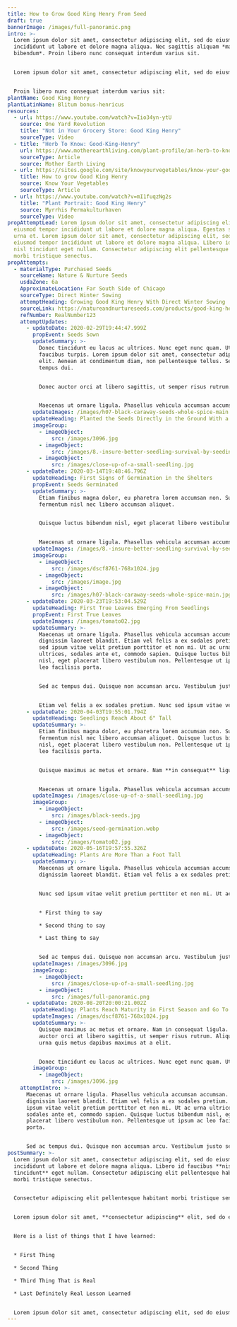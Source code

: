 ```yaml
---
title: How to Grow Good King Henry From Seed
draft: true
bannerImage: /images/full-panoramic.png
intro: >-
  Lorem ipsum dolor sit amet, consectetur adipiscing elit, sed do eiusmod tempor
  incididunt ut labore et dolore magna aliqua. Nec sagittis aliquam *malesuada
  bibendum*. Proin libero nunc consequat interdum varius sit.


  Lorem ipsum dolor sit amet, consectetur adipiscing elit, sed do eiusmod tempor incididunt ut labore et dolore magna aliqua. Nec sagittis **aliquam malesuada** bibendum. Proin libero nunc consequat interdum varius sit.


  Proin libero nunc consequat interdum varius sit:
plantName: Good King Henry
plantLatinName: Blitum bonus-henricus
resources:
  - url: https://www.youtube.com/watch?v=Iio34yn-ytU
    source: One Yard Revolution
    title: "Not in Your Grocery Store: Good King Henry"
    sourceType: Video
  - title: "Herb To Know: Good-King-Henry"
    url: https://www.motherearthliving.com/plant-profile/an-herb-to-know-9
    sourceType: Article
    source: Mother Earth Living
  - url: https://sites.google.com/site/knowyourvegetables/know-your-good-king-henry/how-to-grow-good-king-henry
    title: How to grow Good King Henry
    source: Know Your Vegetables
    sourceType: Article
  - url: https://www.youtube.com/watch?v=mI1fuqzNg2s
    title: "Plant Portrait: Good King Henry"
    source: Myrrhis Permakulturhaven
    sourceType: Video
propAttemptLead: Lorem ipsum dolor sit amet, consectetur adipiscing elit, sed do
  eiusmod tempor incididunt ut labore et dolore magna aliqua. Egestas sed tempus
  urna et. Lorem ipsum dolor sit amet, consectetur adipiscing elit, sed do
  eiusmod tempor incididunt ut labore et dolore magna aliqua. Libero id faucibus
  nisl tincidunt eget nullam. Consectetur adipiscing elit pellentesque habitant
  morbi tristique senectus.
propAttempts:
  - materialType: Purchased Seeds
    sourceName: Nature & Nurture Seeds
    usdaZone: 6a
    ApproximateLocation: Far South Side of Chicago
    sourceType: Direct Winter Sowing
    attemptHeading: Growing Good King Henry With Direct Winter Sowing
    sourceLink: https://natureandnurtureseeds.com/products/good-king-henry
    refNumber: RealNumber123
    attemptUpdates:
      - updateDate: 2020-02-29T19:44:47.999Z
        propEvent: Seeds Sown
        updateSummary: >-
          Donec tincidunt eu lacus ac ultrices. Nunc eget nunc quam. Ut nec
          faucibus turpis. Lorem ipsum dolor sit amet, consectetur adipiscing
          elit. Aenean at condimentum diam, non pellentesque tellus. Sed ac
          tempus dui.


          Donec auctor orci at libero sagittis, ut semper risus rutrum. Aliquam et urna quis metus dapibus maximus at a elit.


          Maecenas ut ornare ligula. Phasellus vehicula accumsan accumsan. Etiam dignissim laoreet blandit. Etiam vel felis a ex sodales pretium. Nunc sed ipsum vitae **velit pretium porttitor et non** mi. Ut ac urna ultrices, sodales ante et, commodo sapien. Quisque luctus bibendum nisl, eget placerat libero vestibulum non.
        updateImages: /images/h07-black-caraway-seeds-whole-spice-main.jpg
        updateHeading: Planted the Seeds Directly in the Ground With a Milk-Jug Shelter
        imageGroup:
          - imageObject:
              src: /images/3096.jpg
          - imageObject:
              src: /images/8.-insure-better-seedling-survival-by-seeding-into-small-containers-first.jpg
          - imageObject:
              src: /images/close-up-of-a-small-seedling.jpg
      - updateDate: 2020-03-14T19:48:46.796Z
        updateHeading: First Signs of Germination in the Shelters
        propEvent: Seeds Germinated
        updateSummary: >-
          Etiam finibus magna dolor, eu pharetra lorem accumsan non. Suspendisse
          fermentum nisl nec libero accumsan aliquet.


          Quisque luctus bibendum nisl, eget placerat libero vestibulum non. Pellentesque ut ipsum ac leo facilisis porta. Quisque maximus ac metus et ornare. **Nam in consequat ligula**. Donec auctor orci at libero sagittis, ut semper risus rutrum. Aliquam et urna quis metus dapibus maximus at a elit.


          Maecenas ut ornare ligula. Phasellus vehicula accumsan accumsan. Etiam dignissim laoreet blandit. Etiam vel felis a ex sodales pretium. Nunc sed ipsum vitae velit pretium porttitor et non mi. Ut ac urna ultrices, sodales ante et, commodo sapien.
        updateImages: /images/8.-insure-better-seedling-survival-by-seeding-into-small-containers-first.jpg
        imageGroup:
          - imageObject:
              src: /images/dscf8761-768x1024.jpg
          - imageObject:
              src: /images/image.jpg
          - imageObject:
              src: /images/h07-black-caraway-seeds-whole-spice-main.jpg
      - updateDate: 2020-03-23T19:53:04.529Z
        updateHeading: First True Leaves Emerging From Seedlings
        propEvent: First True Leaves
        updateImages: /images/tomato02.jpg
        updateSummary: >-
          Maecenas ut ornare ligula. Phasellus vehicula accumsan accumsan. Etiam
          dignissim laoreet blandit. Etiam vel felis a ex sodales pretium. Nunc
          sed ipsum vitae velit pretium porttitor et non mi. Ut ac urna
          ultrices, sodales ante et, commodo sapien. Quisque luctus bibendum
          nisl, eget placerat libero vestibulum non. Pellentesque ut ipsum ac
          leo facilisis porta.


          Sed ac tempus dui. Quisque non accumsan arcu. Vestibulum justo sem, semper eget molestie sit amet, facilisis vel nibh.


          Etiam vel felis a ex sodales pretium. Nunc sed ipsum vitae velit pretium porttitor et non mi. Ut ac urna ultrices, sodales ante et, commodo sapien. Quisque luctus bibendum nisl, eget placerat libero vestibulum non.
      - updateDate: 2020-04-03T19:55:01.794Z
        updateHeading: Seedlings Reach About 6" Tall
        updateSummary: >-
          Etiam finibus magna dolor, eu pharetra lorem accumsan non. Suspendisse
          fermentum nisl nec libero accumsan aliquet. Quisque luctus bibendum
          nisl, eget placerat libero vestibulum non. Pellentesque ut ipsum ac
          leo facilisis porta.


          Quisque maximus ac metus et ornare. Nam **in consequat** ligula. Donec auctor orci at libero sagittis, ut semper risus rutrum. Aliquam et urna quis metus dapibus maximus at a elit.


          Maecenas ut ornare ligula. Phasellus vehicula accumsan accumsan. Etiam dignissim laoreet blandit. Etiam *vel felis a ex sodales* pretium. Nunc sed ipsum vitae velit pretium porttitor et non mi. Ut ac urna ultrices, sodales ante et, commodo sapien.
        updateImages: /images/close-up-of-a-small-seedling.jpg
        imageGroup:
          - imageObject:
              src: /images/black-seeds.jpg
          - imageObject:
              src: /images/seed-germination.webp
          - imageObject:
              src: /images/tomato02.jpg
      - updateDate: 2020-05-16T19:57:55.326Z
        updateHeading: Plants Are More Than a Foot Tall
        updateSummary: >-
          Maecenas ut ornare ligula. Phasellus vehicula accumsan accumsan. Etiam
          dignissim laoreet blandit. Etiam vel felis a ex sodales pretium.


          Nunc sed ipsum vitae velit pretium porttitor et non mi. Ut ac urna ultrices, sodales ante et, commodo sapien. Quisque luctus **bibendum nisl**, eget placerat libero vestibulum non. Pellentesque ut ipsum ac leo facilisis porta.


          * First thing to say

          * Second thing to say

          * Last thing to say


          Sed ac tempus dui. Quisque non accumsan arcu. Vestibulum justo sem, semper eget molestie sit amet, facilisis vel nibh.
        updateImages: /images/3096.jpg
        imageGroup:
          - imageObject:
              src: /images/close-up-of-a-small-seedling.jpg
          - imageObject:
              src: /images/full-panoramic.png
      - updateDate: 2020-08-20T20:00:21.002Z
        updateHeading: Plants Reach Maturity in First Season and Go To Seed
        updateImages: /images/dscf8761-768x1024.jpg
        updateSummary: >-
          Quisque maximus ac metus et ornare. Nam in consequat ligula. Donec
          auctor orci at libero sagittis, ut semper risus rutrum. Aliquam et
          urna quis metus dapibus maximus at a elit.


          Donec tincidunt eu lacus ac ultrices. Nunc eget nunc quam. Ut nec faucibus turpis. Lorem ipsum dolor sit amet, consectetur adipiscing elit. Aenean at condimentum diam, non pellentesque tellus. Sed ac tempus dui. Quisque non accumsan arcu. Vestibulum justo sem, semper eget molestie sit amet, facilisis vel nibh.
        imageGroup:
          - imageObject:
              src: /images/3096.jpg
    attemptIntro: >-
      Maecenas ut ornare ligula. Phasellus vehicula accumsan accumsan. Etiam
      dignissim laoreet blandit. Etiam vel felis a ex sodales pretium. Nunc sed
      ipsum vitae velit pretium porttitor et non mi. Ut ac urna ultrices,
      sodales ante et, commodo sapien. Quisque luctus bibendum nisl, eget
      placerat libero vestibulum non. Pellentesque ut ipsum ac leo facilisis
      porta.


      Sed ac tempus dui. Quisque non accumsan arcu. Vestibulum justo sem, semper eget molestie sit amet, facilisis vel nibh. Etiam finibus magna dolor, eu pharetra lorem accumsan non. Suspendisse fermentum nisl nec libero accumsan aliquet.
postSummary: >-
  Lorem ipsum dolor sit amet, consectetur adipiscing elit, sed do eiusmod tempor
  incididunt ut labore et dolore magna aliqua. Libero id faucibus **nisl
  tincidunt** eget nullam. Consectetur adipiscing elit pellentesque habitant
  morbi tristique senectus.


  Consectetur adipiscing elit pellentesque habitant morbi tristique senectus.


  Lorem ipsum dolor sit amet, **consectetur adipiscing** elit, sed do eiusmod tempor incididunt ut labore et dolore magna aliqua. Libero id faucibus nisl tincidunt eget nullam.


  Here is a list of things that I have learned:


  * First Thing

  * Second Thing

  * Third Thing That is Real

  * Last Definitely Real Lesson Learned


  Lorem ipsum dolor sit amet, consectetur adipiscing elit, sed do eiusmod tempor incididunt ut labore et dolore magna aliqua. Libero *id faucibus nisl tincidunt eget nullam*. Consectetur adipiscing elit pellentesque habitant morbi tristique senectus.
---
```

